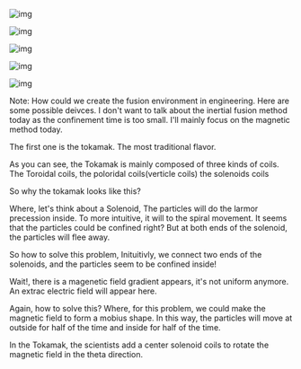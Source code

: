 <div class="r-stack">

![img](https://s2.loli.net/2023/04/22/fP1BbUDu29qJOAn.png) <!-- .element: class="fragment fade-out" -->

![img](https://s2.loli.net/2023/04/22/H2wiABZmFXoSc3h.png) <!-- .element: class="fragment fade-in" -->

![img](https://s2.loli.net/2023/04/22/tPlQVZDGUoarbM9.png) <!-- .element: class="fragment fade-in" -->

![img](https://s2.loli.net/2023/04/23/Hiv98czohDORWTJ.png) <!-- .element: class="fragment fade-in" -->

![img](https://s2.loli.net/2023/04/22/ODPfC6UbdIsH7GN.png) <!-- .element: class="fragment fade-in" -->

</div>

Note:
How could we create the fusion environment in engineering. Here are some possible deivces. I don't want to talk about the inertial fusion method today as the confinement time is too small. I'll mainly focus on the magnetic method today.

The first one is the tokamak. The most traditional flavor.

As you can see, the Tokamak is mainly composed of three kinds of coils. 
The Toroidal coils, 
the poloridal coils(verticle coils)
the solenoids coils

So why the tokamak looks like this?

Where, let's think about a Solenoid,
The particles will do the larmor precession inside. 
To more intuitive, it will to the spiral movement.
It seems that the particles could be confined right?
But at both ends of the solenoid, the particles will flee away.

So how to solve this problem, 
Inituitivly, we connect two ends of the solenoids, and the particles seem to be confined inside!

Wait!, there is a magenetic field gradient appears, it's not uniform anymore. An extrac electric field will appear here.

Again, how to solve this? 
Where, for this problem, we could make the magnetic field to form a mobius shape. In this way, the particles will move at outside for half of the time and inside for half of the time.

In the Tokamak, the scientists add a center solenoid coils to rotate the magnetic field in the theta direction.
